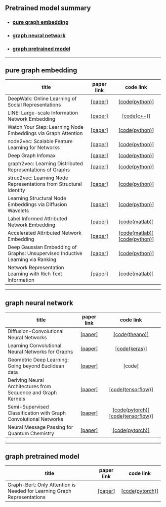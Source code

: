 ## Pretrained model summary   
* ### [pure graph embedding](#pure-graph-embedding)   
* ### [graph neural network](#graph-neural-network)   
* ### [graph pretrained model](#graph-pretrained-model)
---   
## pure graph embedding   
|**title**|**paper link**|**code link**|
|---|:---:|:---:|
|DeepWalk: Online Learning of Social Representations|[[paper]](http://www.perozzi.net/publications/14_kdd_deepwalk.pdf)|[[code(python)]](https://github.com/phanein/deepwalk)|
|LINE: Large-scale Information Network Embedding|[[paper]](https://arxiv.org/pdf/1503.03578.pdf)|[[code(c++)]](https://github.com/tangjianpku/LINE)|
|Watch Your Step: Learning Node Embeddings via Graph Attention|[[paper]](https://arxiv.org/pdf/1710.09599.pdf)|[[code(python)]](https://github.com/benedekrozemberczki/AttentionWalk)|
|node2vec: Scalable Feature Learning for Networks|[[paper]](https://cs.stanford.edu/people/jure/pubs/node2vec-kdd16.pdf)|[[code(python)]](https://github.com/aditya-grover/node2vec)|
|Deep Graph Infomax|[[paper]](https://arxiv.org/pdf/1809.10341.pdf)|[[code(python)]](https://github.com/PetarV-/DGI)|
|graph2vec: Learning Distributed Representations of Graphs|[[paper]](https://arxiv.org/pdf/1707.05005.pdf)|[[code(python)]](https://github.com/jaeyun95/graph2vec)|
|struc2vec: Learning Node Representations from Structural Identity|[[paper]](https://arxiv.org/pdf/1704.03165.pdf)|[[code(python)]](https://github.com/snap-stanford/graphwave)|
|Learning Structural Node Embeddings via Diffusion Wavelets|[[paper]](https://cs.stanford.edu/people/jure/pubs/graphwave-kdd18.pdf)|[[code(python)]](https://github.com/snap-stanford/graphwave)|
|Label Informed Attributed Network Embedding|[[paper]](https://dl.acm.org/doi/pdf/10.1145/3018661.3018667)|[[code(matlab)]](https://github.com/xhuang31/LANE)|
|Accelerated Attributed Network Embedding|[[paper]](https://epubs.siam.org/doi/pdf/10.1137/1.9781611974973.71)|[[code(matlab)]](https://github.com/xhuang31/AANE_MATLAB)[[code(python)]](https://github.com/xhuang31/AANE_Python)|
|Deep Gaussian Embedding of Graphs: Unsupervised Inductive Learning via Ranking|[[paper]](https://arxiv.org/pdf/1707.03815.pdf)|[[code(python)]](https://github.com/abojchevski/graph2gauss)|
|Network Representation Learning with Rich Text Information|[[paper]](https://www.ijcai.org/Proceedings/15/Papers/299.pdf)|[[code(matlab)]](https://github.com/albertyang33/TADW)|

---   
## graph neural network
|**title**|**paper link**|**code link**|
|---|:---:|:---:|
|Diffusion-Convolutional Neural Networks|[[paper]](https://arxiv.org/pdf/1511.02136.pdf)|[[code(theano)]](https://github.com/jcatw/dcnn)|
|Learning Convolutional Neural Networks for Graphs|[[paper]](http://proceedings.mlr.press/v48/niepert16.pdf)|[[code(keras)]](https://github.com/tvayer/PSCN)|
|Geometric Deep Learning: Going beyond Euclidean data|[[paper]](https://ieeexplore.ieee.org/abstract/document/7974879)|[code]|
|Deriving Neural Architectures from Sequence and Graph Kernels|[[paper]](https://arxiv.org/pdf/1705.09037.pdf)|[[code(tensorflow)]](https://github.com/taolei87/icml17_knn)|
|Semi-Supervised Classification with Graph Convolutional Networks|[[paper]](https://arxiv.org/pdf/1609.02907.pdf)|[[code(pytorch)]](https://github.com/tkipf/pygcn)[[code(tensorflow)]](https://github.com/tkipf/gcn)|
|Neural Message Passing for Quantum Chemistry|[[paper]](https://arxiv.org/pdf/1704.01212.pdf)|[[code(pytorch)]](https://github.com/priba/nmp_qc)|

___
## graph pretrained model   
|**title**|**paper link**|**code link**|
|---|:---:|:---:|
|Graph-Bert: Only Attention is Needed for Learning Graph Representations|[[paper]](https://arxiv.org/pdf/2001.05140.pdf)|[[code(pytorch)]](https://github.com/jwzhanggy/Graph-Bert)|
